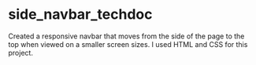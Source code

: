 # side_navbar_techdoc
Created a responsive navbar that moves from the side of the page to the top when viewed on a smaller screen sizes. I used HTML and CSS for this project.

